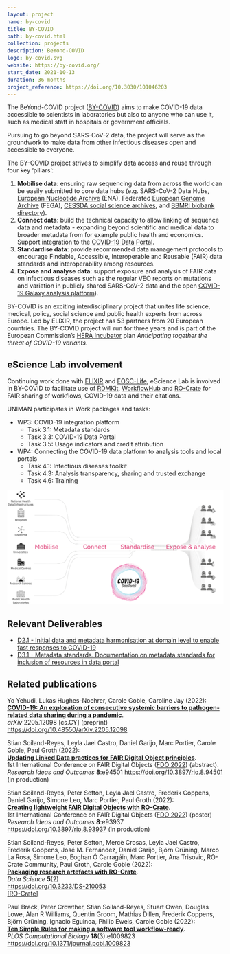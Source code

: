 ```yaml
---
layout: project
name: by-covid
title: BY-COVID
path: by-covid.html
collection: projects
description: BeYond-COVID
logo: by-covid.svg
website: https://by-covid.org/
start_date: 2021-10-13
duration: 36 months
project_reference: https://doi.org/10.3030/101046203
---
```


The BeYond-COVID project ([BY-COVID](https://by-covid.org/)) aims to make COVID-19 data accessible to scientists in laboratories but also to anyone who can use it, such as medical staff in hospitals or government officials.

Pursuing to go beyond SARS-CoV-2 data, the project will serve as the groundwork to make data from other infectious diseases open and accessible to everyone.

The BY-COVID project strives to simplify data access and reuse through four key ‘pillars’:
 
1. **Mobilise data**: ensuring raw sequencing data from across the world can be easily submitted to core data hubs (e.g. SARS-CoV-2 Data Hubs, [European Nucleotide Archive](https://www.ebi.ac.uk/ena/browser/home) (ENA), Federated [European Genome Archive](https://ega-archive.org/) (FEGA), [CESSDA social science archives](https://datacatalogue.cessda.eu/), and [BBMRI biobank directory](https://www.bbmri-eric.eu/services/directory/)).
2. **Connect data**: build the technical capacity to allow linking of sequence data and metadata - expanding beyond scientific and medical data to broader metadata from for example public health and economics. Support integration to the [COVID-19 Data Portal](https://www.covid19dataportal.org). 
3. **Standardise data**: provide recommended data management protocols to encourage Findable, Accessible, Interoperable and Reusable (FAIR) data standards and interoperability among resources. 
4. **Expose and analyse data**: support exposure and analysis of FAIR data on infectious diseases such as the regular VEO reports on mutations and variation in publicly shared SARS-CoV-2 data and the open [COVID-19 Galaxy analysis platform](https://covid19.galaxyproject.org/)).  

BY-COVID is an exciting interdisciplinary project that unites life science, medical, policy, social science and public health experts from across Europe. Led by ELIXIR, the project has 53 partners from 20 European countries. The BY-COVID project will run for three years and is part of the European Commission’s [HERA Incubator](https://ec.europa.eu/info/sites/default/files/communication-hera-incubator-anticipating-threat-covid-19-variants_en.pdf) plan _Anticipating together the threat of COVID-19 variants_.

## eScience Lab involvement

Continuing work done with [ELIXIR](/projects/elixir/) and [EOSC-Life](/projects/eosclife/), eScience Lab is involved in BY-COVID to facilitate use of [RDMKit](https://rdmkit.elixir-europe.org/), [WorkflowHub](/products/workflowhub/) and [RO-Crate](https://www.researchobject.org/ro-crate/) for FAIR sharing of workflows, COVID-19 data and their citations.

UNIMAN participates in Work packages and tasks:

* WP3: COVID-19 integration platform
  - Task 3.1: Metadata standards 
  - Task 3.3: COVID-19 Data Portal 
  - Task 3.5: Usage indicators and credit attribution 
* WP4: Connecting the COVID-19 data platform to analysis tools and local portals
  - Task 4.1: Infectious diseases toolkit 
  - Task 4.3: Analysis transparency, sharing and trusted exchange 
  - Task 4.6: Training
  
![BY-COVID concept diagram](/images/by-covid-concept.svg)  

## Relevant Deliverables

* [D2.1 - Initial data and metadata harmonisation at domain level to enable fast responses to COVID-19](https://doi.org/10.5281/zenodo.7017728)
* [D3.1 - Metadata standards. Documentation on metadata standards for inclusion of resources in data portal](https://doi.org/10.5281/zenodo.6885016)


## Related publications

Yo Yehudi, Lukas Hughes-Noehrer, Carole Goble, Caroline Jay (2022):  
[**COVID-19: An exploration of consecutive systemic barriers to pathogen-related data sharing during a pandemic**](https://arxiv.org/pdf/2205.12098).  
_arXiv_ 2205.12098 [cs.CY] (preprint)  
<https://doi.org/10.48550/arXiv.2205.12098>

Stian Soiland-Reyes, Leyla Jael Castro, Daniel Garijo, Marc Portier, Carole Goble, Paul Groth (2022):  
[**Updating Linked Data practices for FAIR Digital Object principles**](https://s11.no/2022/phd/updating-ld-for-fdo/).  
1st International Conference on FAIR Digital Objects ([FDO 2022](https://www.fdo2022.org/)) (abstract).  
_Research Ideas and Outcomes_ **8**:e94501
<https://doi.org/10.3897/rio.8.94501>
(in production)

Stian Soiland-Reyes, Peter Sefton, Leyla Jael Castro, Frederik Coppens, Daniel Garijo, Simone Leo, Marc Portier, Paul Groth (2022):  
[**Creating lightweight FAIR Digital Objects with RO-Crate**](https://s11.no//2022/phd/fdo-with-ro-crate/).  
1st International Conference on FAIR Digital Objects ([FDO 2022](https://www.fdo2022.org/)) (poster)  
_Research Ideas and Outcomes_ **8**:e93937
<https://doi.org/10.3897/rio.8.93937>
(in production)

Stian Soiland-Reyes, Peter Sefton, Mercè Crosas, Leyla Jael Castro, Frederik Coppens, José M. Fernández, Daniel Garijo, Björn Grüning, Marco La Rosa, Simone Leo, Eoghan Ó Carragáin, Marc Portier, Ana Trisovic, RO-Crate Community, Paul Groth, Carole Goble (2022):  
[**Packaging research artefacts with RO-Crate**](https://www.researchobject.org/2021-packaging-research-artefacts-with-ro-crate/manuscript.html).  
_Data Science_ **5**(2)  
<https://doi.org/10.3233/DS-210053>  
[[RO-Crate]](https://w3id.org/ro/doi/10.5281/zenodo.5146227)  

Paul Brack, Peter Crowther, Stian Soiland-Reyes, Stuart Owen, Douglas Lowe, Alan R Williams, Quentin Groom, Mathias Dillen, Frederik Coppens, Björn Grüning, Ignacio Eguinoa, Philip Ewels, Carole Goble (2022):  
[**Ten Simple Rules for making a software tool workflow-ready**](https://doi.org/10.1371/journal.pcbi.1009823).  
_PLOS Computational Biology_ **18**(3):e1009823  
<https://doi.org/10.1371/journal.pcbi.1009823>
